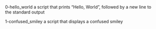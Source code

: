 0-hello_world
a script that prints “Hello, World”, followed by a new line to the standard output

 1-confused_smiley
a script that displays a confused smiley
